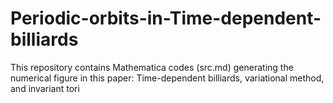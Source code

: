 # Periodic-orbits-in-Time-dependent-billiards

This repository contains Mathematica codes (src.md) generating the numerical figure in this paper: Time-dependent billiards, variational method, and invariant tori
